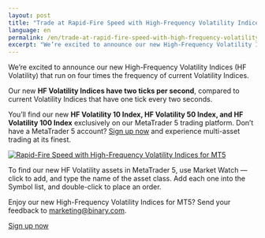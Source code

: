 ```yaml
---
layout: post
title: "Trade at Rapid-Fire Speed with High-Frequency Volatility Indices for MT5"
language: en
permalink: /en/trade-at-rapid-fire-speed-with-high-frequency-volatility-indices/
excerpt: "We’re excited to announce our new High-Frequency Volatility Indices (HF Volatility) that run on four times the frequency of current Volatility Indices..."
---
```

We’re excited to announce our new High-Frequency Volatility Indices (HF Volatility) that run on four times the frequency of current Volatility Indices.

Our new <strong>HF Volatility Indices have two ticks per second</strong>, compared to current Volatility Indices that have one tick every two seconds.

You’ll find our new <strong>HF Volatility 10 Index, HF Volatility 50 Index, and HF Volatility 100 Index</strong> exclusively on our MetaTrader 5 trading platform. Don’t have a MetaTrader 5 account? <a href="http://info.binary.com/2fzMsrm">Sign up now</a> and experience multi-asset trading at its finest.

<p class="p--action"><a href="http://info.binary.com/2fzMsrm"><img src="{{site.baseurl }}/images/08-nov-16.jpg" alt="Rapid-Fire Speed with High-Frequency Volatility Indices for MT5"></a></p>


To find our new HF Volatility assets in MetaTrader 5, use Market Watch –– click to add, and type the name of the asset class. Add each one into the Symbol list, and double-click to place an order.


Enjoy our new High-Frequency Volatility Indices for MT5? Send your feedback to <a href="mailto:marketing@binary.com">marketing@binary.com</a>.

<p class="p--action"><a class="button" href="http://info.binary.com/2fzMsrm"><span>Sign up now</span></a></p>





